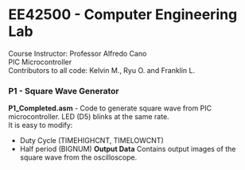 # EE42500 - Computer Engineering Lab    
Course Instructor: Professor Alfredo Cano  
PIC Microcontroller  
Contributors to all code: Kelvin M., Ryu O. and Franklin L.  
### P1 - Square Wave Generator
**P1_Completed.asm** - Code to generate square wave from PIC microcontroller. LED (D5) blinks at the same rate.  
It is easy to modify: 
- Duty Cycle (TIMEHIGHCNT, TIMELOWCNT)
- Half period (BIGNUM)
**Output Data** Contains output images of the square wave from the oscilloscope. 
